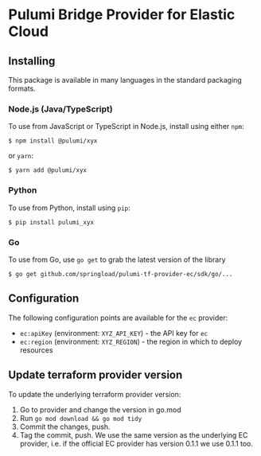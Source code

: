 # Pulumi Bridge Provider for Elastic Cloud

## Installing

This package is available in many languages in the standard packaging formats.

### Node.js (Java/TypeScript)

To use from JavaScript or TypeScript in Node.js, install using either `npm`:

    $ npm install @pulumi/xyx

or `yarn`:

    $ yarn add @pulumi/xyx

### Python

To use from Python, install using `pip`:

    $ pip install pulumi_xyx

### Go

To use from Go, use `go get` to grab the latest version of the library

    $ go get github.com/springload/pulumi-tf-provider-ec/sdk/go/...

## Configuration

The following configuration points are available for the `ec` provider:

-   `ec:apiKey` (environment: `XYZ_API_KEY`) - the API key for `ec`
-   `ec:region` (environment: `XYZ_REGION`) - the region in which to deploy resources

## Update terraform provider version

To update the underlying terraform provider version:

1. Go to provider and change the version in go.mod
2. Run `go mod download && go mod tidy`
3. Commit the changes, push.
4. Tag the commit, push. We use the same version as the underlying EC provider, i.e. if the official EC provider has version 0.1.1 we use 0.1.1 too.
